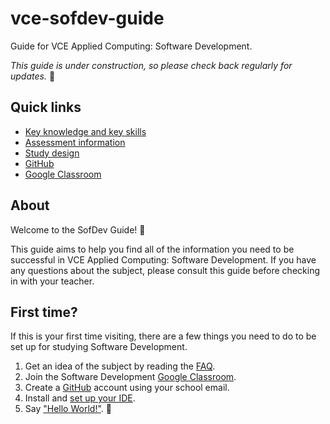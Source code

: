# vce-sofdev-guide
Guide for VCE Applied Computing: Software Development.

_This guide is under construction, so please check back regularly for updates._ 🚧

## Quick links

* [Key knowledge and key skills](descriptors.md)
* [Assessment information](assessments.md)
* [Study design](https://www.vcaa.vic.edu.au/Documents/vce/computing/2020AppliedComputingSD.docx)
* [GitHub](https://github.com/)
* [Google Classroom](https://classroom.google.com/c/NDM1OTExNzU2NDIy)

## About

Welcome to the SofDev Guide! 🎉

This guide aims to help you find all of the information you need to be successful in VCE Applied Computing: Software Development. If you have any questions about the subject, please consult this guide before checking in with your teacher.

## First time?

If this is your first time visiting, there are a few things you need to do to be set up for studying Software Development.

1. Get an idea of the subject by reading the [FAQ](faq.md).
1. Join the Software Development [Google Classroom](https://classroom.google.com/c/NDM1OTExNzU2NDIy).
1. Create a [GitHub](https://github.com/) account using your school email.
1. Install and [set up your IDE](ide-setup.md).
1. Say ["Hello World!"](helloworld.md). 👋

